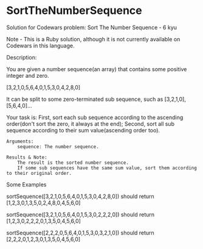 # SortTheNumberSequence

Solution for Codewars problem: Sort The Number Sequence - 6 kyu

Note - This is a Ruby solution, although it is not currently available on Codewars in this language.

Description:

You are given a number sequence(an array) that contains some positive integer and zero.

 [3,2,1,0,5,6,4,0,1,5,3,0,4,2,8,0]

It can be split to some zero-terminated sub sequence, such as [3,2,1,0],[5,6,4,0]...

Your task is: First, sort each sub sequence according to the ascending order(don't sort the zero, it always at the end); Second, sort all sub sequence according to their sum value(ascending order too).

    Arguments:
        sequence: The number sequence.

    Results & Note:
        The result is the sorted number sequence.
        If some sub sequences have the same sum value, sort them according to their original order.

Some Examples

sortSequence([3,2,1,0,5,6,4,0,1,5,3,0,4,2,8,0]) should return
[1,2,3,0,1,3,5,0,2,4,8,0,4,5,6,0]

sortSequence([3,2,1,0,5,6,4,0,1,5,3,0,2,2,2,0]) should return
[1,2,3,0,2,2,2,0,1,3,5,0,4,5,6,0]

sortSequence([2,2,2,0,5,6,4,0,1,5,3,0,3,2,1,0]) should return
[2,2,2,0,1,2,3,0,1,3,5,0,4,5,6,0]
